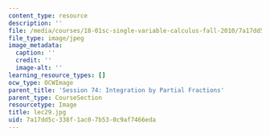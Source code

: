 ```yaml
---
content_type: resource
description: ''
file: /media/courses/18-01sc-single-variable-calculus-fall-2010/7a17dd5c338f1ac07b530c9af7466eda_lec29.jpg
file_type: image/jpeg
image_metadata:
  caption: ''
  credit: ''
  image-alt: ''
learning_resource_types: []
ocw_type: OCWImage
parent_title: 'Session 74: Integration by Partial Fractions'
parent_type: CourseSection
resourcetype: Image
title: lec29.jpg
uid: 7a17dd5c-338f-1ac0-7b53-0c9af7466eda
---
```

